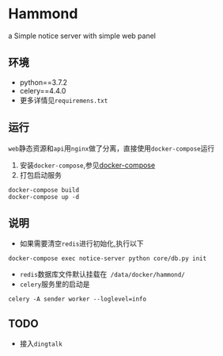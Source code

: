# Hammond
a Simple notice server with simple web panel

## 环境
 - python==3.7.2
 - celery==4.4.0
 - 更多详情见`requiremens.txt`

## 运行
`web`静态资源和`api`用`nginx`做了分离，直接使用`docker-compose`运行
1. 安装`docker-compose`,参见[docker-compose](https://docs.docker.com/compose/install/)
2. 打包启动服务
```
docker-compose build
docker-compose up -d
```

## 说明
 - 如果需要清空`redis`进行初始化,执行以下
 ```
 docker-compose exec notice-server python core/db.py init
 ```
 - `redis`数据库文件默认挂载在` /data/docker/hammond/`
 - `celery`服务里的启动是
 ```
celery -A sender worker --loglevel=info
 ```

## TODO
 - 接入`dingtalk`